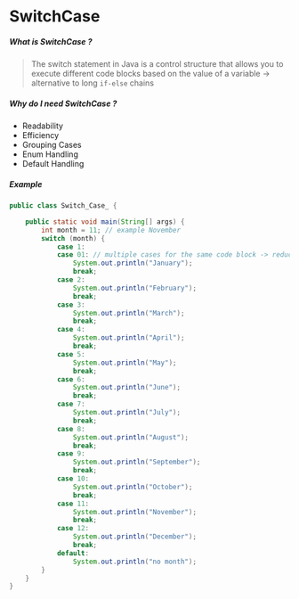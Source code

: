 # SwitchCase

##### What is SwitchCase ?

> The switch statement in Java is a control structure 
> that allows you to execute different code blocks based on the value
> of a variable -> alternative to long `if-else` chains

##### Why do I need SwitchCase ?

- Readability
- Efficiency
- Grouping Cases
- Enum Handling
- Default Handling

##### Example

```java
public class Switch_Case_ {

    public static void main(String[] args) {
        int month = 11; // example November
        switch (month) {
            case 1:
            case 01: // multiple cases for the same code block -> reducing redundancy   
                System.out.println("January");
                break;
            case 2:
                System.out.println("February");
                break;
            case 3:
                System.out.println("March");
                break;
            case 4:
                System.out.println("April");
                break;
            case 5:
                System.out.println("May");
                break;
            case 6:
                System.out.println("June");
                break;
            case 7:
                System.out.println("July");
                break;
            case 8:
                System.out.println("August");
                break;
            case 9:
                System.out.println("September");
                break;
            case 10:
                System.out.println("October");
                break;
            case 11:
                System.out.println("November");
                break;
            case 12:
                System.out.println("December");
                break;
            default:
                System.out.println("no month");
        }
    }
}
```